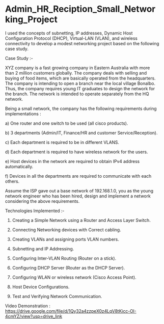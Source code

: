 # Admin_HR_Reciption_Small_Networking_Project



I used the concepts of subnetting, IP addresses, Dynamic Host Configuration Protocol (DHCP), Virtual-LAN (VLAN), and wireless connectivity to develop a modest networking project based on the following case study.


Case Study :- 



XYZ company is a fast growing company in Eastern Australia with more than 2 million customers globally. The company deals with selling and buying of food items, which are basically operated from the headquarters. The company is intending to open a branch near the local village Bonalbo. Thus, the company requires young IT graduates to design the network for the branch. The network is intended to operate separately from the HQ network.



Being a small network, the company has the following requirements during implementations :




a) One router and one switch to be used (all cisco products).





b) 3 departments (Admin/IT, Finance/HR and customer Service/Reception).





c) Each department is required to be in different VLANS.





d) Each department is required to have wireless network for the users.





e) Host devices in the network are required to obtain IPv4 address automatically.





f) Devices in all the departments are required to communicate with each others.






Assume the ISP gave out a base network of 192.168.1.0, you as the young network engineer who has been hired, design and implement a network considering the above requirements.




Technologies Implemented :- 





1) Creating a Simple Network using a Router and Access Layer Switch.






2) Connecting Networking devices with Correct cabling.







3) Creating VLANs and assigning ports VLAN numbers.







4) Subnetting and IP Addressing.





5) Configuring Inter-VLAN Routing (Router on a stick).






6) Configuring DHCP Server (Router as the DHCP Server).






7) Configuring WLAN or wireless network (Cisco Access Point).






8) Host Device Configurations.






9) Test and Verifying Network Communication.






Video Demonstration : https://drive.google.com/file/d/1Qy32a4zzpeX0z4LqV8tKicc-OI-4cmYZ/view?usp=drive_link


